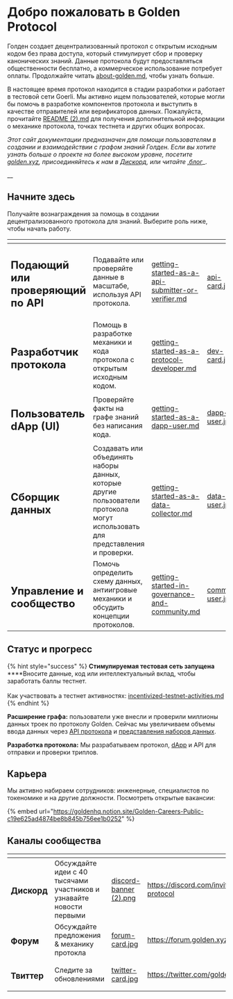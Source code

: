 # Добро пожаловать в Golden Protocol

Голден создает децентрализованный протокол с открытым исходным кодом без права доступа, который стимулирует сбор и проверку канонических знаний. Данные протокола будут предоставляться общественности бесплатно, а коммерческое использование потребует оплаты. Продолжайте читать [about-golden.md](predicates/about-golden.md "mention"), чтобы узнать больше.

В настоящее время протокол находится в стадии разработки и работает в тестовой сети Goerli. Мы активно ищем пользователей, которые могли бы помочь в разработке компонентов протокола и выступить в качестве отправителей или верификаторов данных. Пожалуйста, прочитайте [README (2).md](<README (2).md> "mention") для получения дополнительной информации о механике протокола, точках тестнета и других общих вопросах.  
  
_Этот сайт документации предназначен для помощи пользователям в создании и взаимодействии с графом знаний Голден. Если вы хотите узнать больше о проекте на более высоком уровне, посетите_ [_golden.xyz_](https://golden.xyz)_, присоединяйтесь к нам в_  [_Дискорд_](https://discord.com/invite/golden-protocol)_, или читайте_ [_,блог_](https://golden.com/blog/golden-raises-40m-series-b/)_.

__

## Начните здесь

Получайте вознаграждения за помощь в создании децентрализованного протокола для знаний. Выберите роль ниже, чтобы начать работу. &#x20;

<table data-view="cards"><thead><tr><th></th><th></th><th data-hidden data-card-target data-type="content-ref"></th><th data-hidden data-card-cover data-type="files"></th></tr></thead><tbody><tr><td><h2><strong>Подающий или проверяющий по API</strong></h2></td><td>Подавайте или проверяйте данные в масштабе, используя API протокола.</td><td><a href="getting-started/getting-started-as-a-api-submitter-or-verifier.md">getting-started-as-a-api-submitter-or-verifier.md</a></td><td><a href=".gitbook/assets/api-card.jpg">api-card.jpg</a></td></tr><tr><td><h2>Разработчик протокола</h2></td><td>Помощь в разработке механики и кода протокола с открытым исходным кодом.  </td><td><a href="getting-started/getting-started-as-a-protocol-developer.md">getting-started-as-a-protocol-developer.md</a></td><td><a href=".gitbook/assets/dev-card.jpg">dev-card.jpg</a></td></tr><tr><td><h2>Пользователь dApp (UI)</h2></td><td>Проверяйте факты на графе знаний без написания кода.</td><td><a href="getting-started/getting-started-as-a-dapp-user.md">getting-started-as-a-dapp-user.md</a></td><td><a href=".gitbook/assets/dapp-user.jpg">dapp-user.jpg</a></td></tr><tr><td><h2>Сборщик данных</h2></td><td>Создавать или объединять наборы данных, которые другие пользователи протокола могут использовать для представления и проверки.</td><td><a href="getting-started/getting-started-as-a-data-collector.md">getting-started-as-a-data-collector.md</a></td><td><a href=".gitbook/assets/data-user.jpg">data-user.jpg</a></td></tr><tr><td><h2>Управление и сообщество</h2></td><td>Помочь определить схему данных, антиигровые механики и обсудить концепции протоколов.</td><td><a href="getting-started/getting-started-in-governance-and-community.md">getting-started-in-governance-and-community.md</a></td><td><a href=".gitbook/assets/community-user.jpg">community-user.jpg</a></td></tr></tbody></table>



## Статус и прогресс

{% hint style="success" %}
**Стимулируемая тестовая сеть запущена**\
****Вносите данные, код или интеллектуальный вклад, чтобы заработать баллы тестнет. \
\
Как участвовать а тестнет активностях: [incentivized-testnet-activities.md](protocol/incentivized-testnet-activities.md "mention") &#x20; {% endhint %}

**Расширение графа:** пользователи уже внесли и проверили миллионы данных троек по протоколу Golden. Сейчас мы увеличиваем объемы ввода данных через [API протокола](<README (1).md>) и [представления наборов данных](data-and-tools/data-sources.md#submitting-a-dataset). &#x20;

**Разработка протокола:** Мы разрабатываем протокол, [dApp](https://dapp.golden.xyz/) и API для отправки и проверки триплов.&#x20;



## **Карьера**


Мы активно набираем сотрудников: инженерные, специалистов по токеномике и на другие должности. Посмотреть открытые вакансии:

{% embed url="https://goldenhq.notion.site/Golden-Careers-Public-c19e625ad4874be8b845b756ee1b0252" %}

## Каналы сообщества&#x20;

<table data-view="cards"><thead><tr><th></th><th></th><th data-hidden data-card-cover data-type="files"></th><th data-hidden data-card-target data-type="content-ref"></th></tr></thead><tbody><tr><td><h3>Дискорд</h3></td><td>Обсуждайте идеи с 40 тысячами участников и узнавайте новости первыми  </td><td><a href=".gitbook/assets/discord-banner (2).png">discord-banner (2).png</a></td><td><a href="https://discord.com/invite/golden-protocol">https://discord.com/invite/golden-protocol</a></td></tr><tr><td><h3>Форум</h3></td><td>Обсуждайте предложения &#x26; механику протокла</td><td><a href=".gitbook/assets/forum-card.jpg">forum-card.jpg</a></td><td><a href="https://forum.golden.xyz">https://forum.golden.xyz</a></td></tr><tr><td><h3>Твиттер</h3></td><td>Следите за обновлениями</td><td><a href=".gitbook/assets/twitter-card.jpg">twitter-card.jpg</a></td><td><a href="https://twitter.com/golden">https://twitter.com/golden</a></td></tr></tbody></table>
